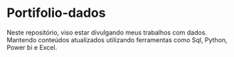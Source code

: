 # Portifolio-dados
Neste repositório, viso estar divulgando meus trabalhos com dados. Mantendo conteúdos atualizados utilizando ferramentas como Sql, Python, Power bi e Excel. 

